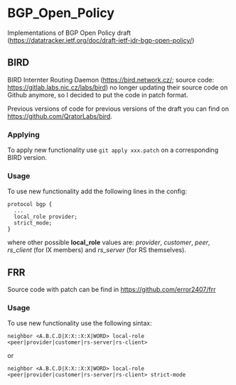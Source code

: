 # BGP_Open_Policy
Implementations of BGP Open Policy draft (https://datatracker.ietf.org/doc/draft-ietf-idr-bgp-open-policy/)

## BIRD
BIRD Internter Routing Daemon (https://bird.network.cz/; source code: https://gitlab.labs.nic.cz/labs/bird) no longer updating their source code on Github anymore, so I decided to put the code in patch format.

Previous versions of code for previous versions of the draft you can find on https://github.com/QratorLabs/bird.

### Applying
To apply new functionality use `git apply xxx.patch` on a corresponding BIRD version.

### Usage
To use new functionality add the following lines in the config:

```
protocol bgp {
  ...
  local_role provider;
  strict_mode;
}
```
where other possible **local_role** values are: *provider*, *customer*, *peer*, *rs_client* (for IX members) and *rs_server* (for RS themselves).

## FRR
Source code with patch can be find in https://github.com/error2407/frr

### Usage
To use new functionality use the following sintax:

```
neighbor <A.B.C.D|X:X::X:X|WORD> local-role <peer|provider|customer|rs-server|rs-client>
```
or
```
neighbor <A.B.C.D|X:X::X:X|WORD> local-role <peer|provider|customer|rs-server|rs-client> strict-mode
```
